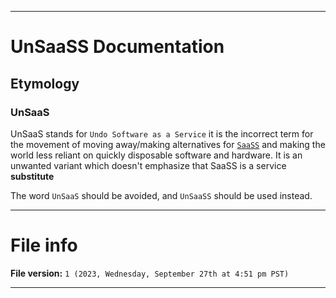 
***

# UnSaaSS Documentation

## Etymology

### UnSaaS

UnSaaS stands for `Undo Software as a Service` it is the incorrect term for the movement of moving away/making alternatives for [`SaaSS`](/Docs/Etymology/SaaSS/) and making the world less reliant on quickly disposable software and hardware. It is an unwanted variant which doesn't emphasize that SaaSS is a service **substitute**

The word `UnSaaS` should be avoided, and `UnSaaSS` should be used instead.

***

# File info

**File version:** `1 (2023, Wednesday, September 27th at 4:51 pm PST)`

***
